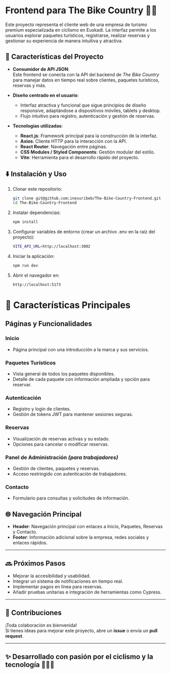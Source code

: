 # Frontend para The Bike Country 🚴‍♀️  

Este proyecto representa el cliente web de una empresa de turismo premium especializada en ciclismo en Euskadi. La interfaz permite a los usuarios explorar paquetes turísticos, registrarse, realizar reservas y gestionar su experiencia de manera intuitiva y atractiva.  

## 🔧 **Características del Proyecto**  

- **Consumidor de API JSON**:  
  Este frontend se conecta con la API del backend de *The Bike Country* para manejar datos en tiempo real sobre clientes, paquetes turísticos, reservas y más.  

- **Diseño centrado en el usuario**:  
  - Interfaz atractiva y funcional que sigue principios de diseño responsive, adaptándose a dispositivos móviles, tablets y desktop.  
  - Flujo intuitivo para registro, autenticación y gestión de reservas.  

- **Tecnologías utilizadas**:  
  - **React.js**: Framework principal para la construcción de la interfaz.  
  - **Axios**: Cliente HTTP para la interacción con la API.  
  - **React Router**: Navegación entre páginas.  
  - **CSS Modules / Styled Components**: Gestión modular del estilo.  
  - **Vite**: Herramienta para el desarrollo rápido del proyecto.  

## ⬇️ **Instalación y Uso**  

1. Clonar este repositorio:  
   ```bash
   git clone git@github.com:inesuribeb/The-Bike-Country-Frontend.git
   cd The-Bike-Country-Frontend

2. Instalar dependencias:
    ```bash
    npm install

3. Configurar variables de entorno (crear un archivo .env en la raíz del proyecto):
    ```bash
    VITE_API_URL=http://localhost:3002

4. Iniciar la aplicación:
    ```bash
    npm run dev

5. Abrir el navegador en:
    ```bash
    http://localhost:5173

# 🚀 Características Principales  

## **Páginas y Funcionalidades**  

### **Inicio**  
- Página principal con una introducción a la marca y sus servicios.  

### **Paquetes Turísticos**  
- Vista general de todos los paquetes disponibles.  
- Detalle de cada paquete con información ampliada y opción para reservar.  

### **Autenticación**  
- Registro y login de clientes.  
- Gestión de tokens JWT para mantener sesiones seguras.  

### **Reservas**  
- Visualización de reservas activas y su estado.  
- Opciones para cancelar o modificar reservas.  

### **Panel de Administración** *(para trabajadores)*  
- Gestión de clientes, paquetes y reservas.  
- Acceso restringido con autenticación de trabajadores.  

### **Contacto**  
- Formulario para consultas y solicitudes de información.  

## 🌐 **Navegación Principal**  

- **Header**: Navegación principal con enlaces a Inicio, Paquetes, Reservas y Contacto.  
- **Footer**: Información adicional sobre la empresa, redes sociales y enlaces rápidos.  

---

## 🔜 **Próximos Pasos**  
- Mejorar la accesibilidad y usabilidad.  
- Integrar un sistema de notificaciones en tiempo real.  
- Implementar pagos en línea para reservas.  
- Añadir pruebas unitarias e integración de herramientas como Cypress.  

---

## 🤝 **Contribuciones**  
¡Toda colaboración es bienvenida!  
Si tienes ideas para mejorar este proyecto, abre un **issue** o envía un **pull request**.  

---

## ✨ **Desarrollado con pasión por el ciclismo y la tecnología** 🚴‍♀️✨
